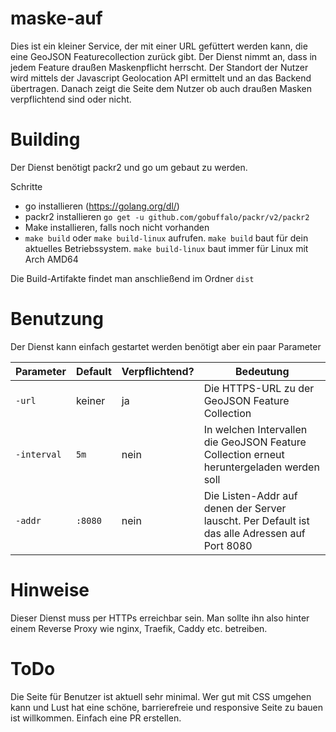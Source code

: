 # maske-auf

Dies ist ein kleiner Service, der mit einer URL gefüttert werden kann, die eine GeoJSON Featurecollection zurück gibt.
Der Dienst nimmt an, dass in jedem Feature draußen Maskenpflicht herrscht.
Der Standort der Nutzer wird mittels der Javascript Geolocation API ermittelt und an das Backend übertragen.
Danach zeigt die Seite dem Nutzer ob auch draußen Masken verpflichtend sind oder nicht.

# Building

Der Dienst benötigt packr2 und go um gebaut zu werden.

Schritte

* go installieren (https://golang.org/dl/)
* packr2 installieren `go get -u github.com/gobuffalo/packr/v2/packr2`
* Make installieren, falls noch nicht vorhanden
* `make build` oder `make build-linux` aufrufen. `make build` baut für dein aktuelles Betriebssystem. `make build-linux` baut immer für Linux mit Arch AMD64

Die Build-Artifakte findet man anschließend im Ordner `dist`

# Benutzung

Der Dienst kann einfach gestartet werden benötigt aber ein paar Parameter

| Parameter | Default | Verpflichtend? | Bedeutung |
|-----------|---------|----------------|-----------|
| `-url`    | keiner  | ja             | Die HTTPS-URL zu der GeoJSON Feature Collection 
| `-interval` | `5m`    | nein    | In welchen Intervallen die GeoJSON Feature Collection erneut heruntergeladen werden soll 
| `-addr`   | `:8080`  | nein          | Die Listen-Addr auf denen der Server lauscht. Per Default ist das alle Adressen auf Port 8080

# Hinweise

Dieser Dienst muss per HTTPs erreichbar sein. Man sollte ihn also hinter einem Reverse Proxy wie nginx, Traefik, Caddy 
etc. betreiben.

# ToDo

Die Seite für Benutzer ist aktuell sehr minimal. Wer gut mit CSS umgehen kann und Lust hat eine schöne, barrierefreie und 
responsive Seite zu bauen ist willkommen. Einfach eine PR erstellen.
